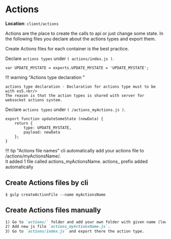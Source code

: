 

# Actions

<b>Location</b>: `client/actions`

Actions are the place to create the calls to api or just change some state.
In the following files you declare about the actions types and export them.

Create Actions files for each container is the best practice.

Declare `actions types` under `( actions/index.js )`.

``` JS
var UPDATE_MYSTATE = exports.UPDATE_MYSTATE = 'UPDATE_MYSTATE';
```

!!! warning "Actions type declaration "

    actions type declaration - Declaration for actions type must to be with es5.<br/>
    The reason is that the action types is shared with server for websocket actions system.

Declare `actions types` under `( /actions_myActions.js )`.

``` JS
export function updateSomeState (newData) {
    return {
        type: UPDATE_MYSTATE,
        payload: newData
    };
}
```

!!! tip "Actions file names"
    cli automatically add your actions file to /actions/myActionsName/.<br/>
    It added 1 file called actions_myActionsName. actions_ prefix added automatically

## Create Actions files by cli

``` JS
$ gulp createActionFile --name myActionsName
```

## Create Actions files manually

``` md
1) Go to `actions/` folder and add your own folder with given name (lowercase first).
2) Add new js file `actions_myActionsName.js`.
3) Go to `actions/index.js` and export there the action type.
```